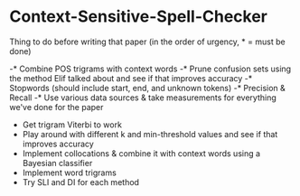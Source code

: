 # Context-Sensitive-Spell-Checker

Thing to do before writing that paper (in the order of urgency, * = must be done)

-* Combine POS trigrams with context words
-* Prune confusion sets using the method Elif talked about and see if that
   improves accuracy
-* Stopwords (should include start, end, and unknown tokens)
-* Precision & Recall
-* Use various data sources & take measurements for everything we've done for the paper

- Get trigram Viterbi to work
- Play around with different k and min-threshold values and see if that
  improves accuracy
- Implement collocations & combine it with context words using a Bayesian
  classifier
- Implement word trigrams
- Try SLI and DI for each method